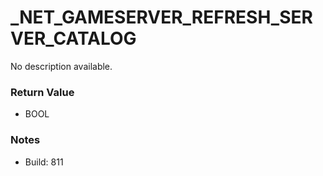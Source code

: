# _NET_GAMESERVER_REFRESH_SERVER_CATALOG

No description available.

### Return Value
* BOOL

### Notes
* Build: 811

